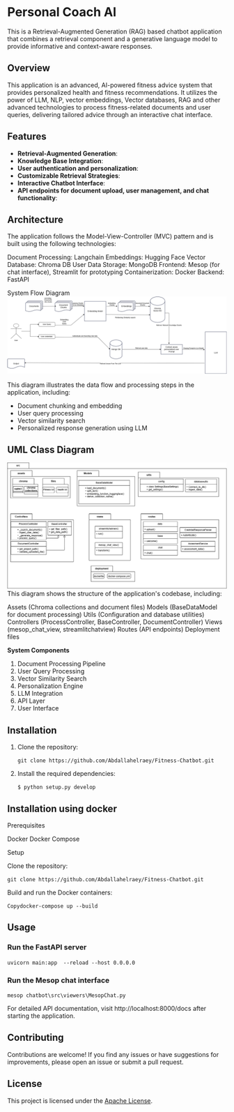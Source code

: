 # Personal Coach AI

This is a Retrieval-Augmented Generation (RAG) based chatbot application that combines a retrieval component and a generative language model to provide informative and context-aware responses.

## Overview

This application is an advanced, AI-powered fitness advice system that provides personalized health and fitness recommendations. It utilizes the power of LLM, NLP, vector embeddings, Vector databases, RAG and other advanced technologies to process fitness-related documents and user queries, delivering tailored advice through an interactive chat interface.


## Features

- **Retrieval-Augmented Generation**:
- **Knowledge Base Integration**:
- **User authentication and personalization**:
- **Customizable Retrieval Strategies**:
- **Interactive Chatbot Interface**:
- **API endpoints for document upload, user management, and chat functionality**:


## Architecture 

The application follows the Model-View-Controller (MVC) pattern and is built using the following technologies:


Document Processing: Langchain
Embeddings: Hugging Face
Vector Database: Chroma DB
User Data Storage: MongoDB
Frontend: Mesop (for chat interface), Streamlit for prototyping
Containerization: Docker
Backend: FastAPI

System Flow Diagram
![alt text](<System Design.drawio.png>)

This diagram illustrates the data flow and processing steps in the application, including:

- Document chunking and embedding
- User query processing
- Vector similarity search
- Personalized response generation using LLM


## UML Class Diagram
![alt text](<System UML Diagram2.png>)
This diagram shows the structure of the application's codebase, including:

Assets (Chroma collections and document files)
Models (BaseDataModel for document processing)
Utils (Configuration and database utilities)
Controllers (ProcessController, BaseController, DocumentController)
Views (mesop_chat_view, streamlitchatview)
Routes (API endpoints)
Deployment files

**System Components**

1. Document Processing Pipeline
2. User Query Processing
3. Vector Similarity Search
4. Personalization Engine
5. LLM Integration
6. API Layer
7. User Interface

## Installation

1. Clone the repository:

   ```
   git clone https://github.com/Abdallahelraey/Fitness-Chatbot.git
   ```

2. Install the required dependencies:

   ```
   $ python setup.py develop 
   ```

## Installation using docker

Prerequisites

Docker
Docker Compose

Setup

Clone the repository:
```
git clone https://github.com/Abdallahelraey/Fitness-Chatbot.git
```


Build and run the Docker containers:
```
Copydocker-compose up --build
```


## Usage

### Run the FastAPI server

```
uvicorn main:app  --reload --host 0.0.0.0 
```

### Run the Mesop chat interface
```
mesop chatbot\src\viewers\MesopChat.py
```



For detailed API documentation, visit http://localhost:8000/docs after starting the application.

## Contributing

Contributions are welcome! If you find any issues or have suggestions for improvements, please open an issue or submit a pull request.

## License

This project is licensed under the [Apache License](LICENSE).
